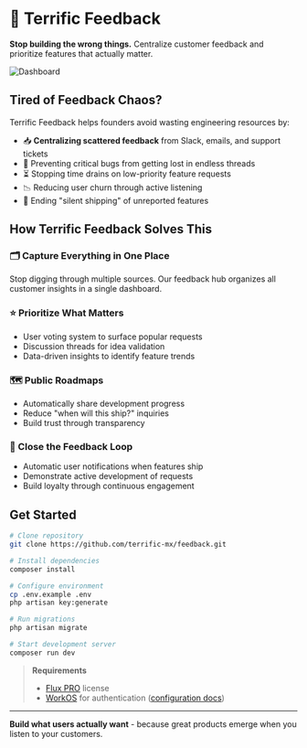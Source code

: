 # 🚀 Terrific Feedback
**Stop building the wrong things.** Centralize customer feedback and prioritize features that actually matter.

![Dashboard](https://github.com/user-attachments/assets/63f34fa4-de09-4cce-abb8-c41fe4f6f448)
## Tired of Feedback Chaos?
Terrific Feedback helps founders avoid wasting engineering resources by:
- 📥 **Centralizing scattered feedback** from Slack, emails, and support tickets
- 🚫 Preventing critical bugs from getting lost in endless threads
- ⏳ Stopping time drains on low-priority feature requests
- 📉 Reducing user churn through active listening
- 📢 Ending "silent shipping" of unreported features

## How Terrific Feedback Solves This
### 🗂️ Capture Everything in One Place
Stop digging through multiple sources. Our feedback hub organizes all customer insights in a single dashboard.

[//]: # (Add screenshot: feedback-collection-ui.png)

### ⭐ Prioritize What Matters
- User voting system to surface popular requests
- Discussion threads for idea validation
- Data-driven insights to identify feature trends

[//]: # (Add screenshot: voting-system.png)

### 🗺️ Public Roadmaps
- Automatically share development progress
- Reduce "when will this ship?" inquiries
- Build trust through transparency

[//]: # (Add screenshot: public-roadmap.png)

### 🔁 Close the Feedback Loop
- Automatic user notifications when features ship
- Demonstrate active development of requests
- Build loyalty through continuous engagement

[//]: # (Add screenshot: notification-example.png)

## Get Started
```bash
# Clone repository
git clone https://github.com/terrific-mx/feedback.git

# Install dependencies
composer install

# Configure environment
cp .env.example .env
php artisan key:generate

# Run migrations
php artisan migrate

# Start development server
composer run dev
```

> **Requirements**
> - [Flux PRO](https://fluxui.dev) license
> - [WorkOS](https://workos.com) for authentication ([configuration docs](https://laravel.com/docs/12.x/starter-kits#workos))

---

**Build what users actually want** - because great products emerge when you listen to your customers.
